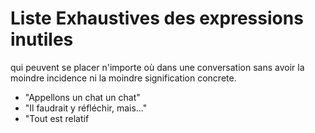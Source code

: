# Liste Exhaustives des expressions inutiles
qui peuvent se placer n'importe où dans une conversation sans avoir la moindre incidence ni la moindre signification concrete.
 
* "Appellons un chat un chat"
* "Il faudrait y réfléchir, mais..."
* "Tout est relatif
